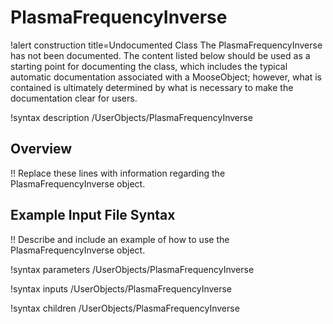 # PlasmaFrequencyInverse

!alert construction title=Undocumented Class
The PlasmaFrequencyInverse has not been documented. The content listed below should be used as a starting point for
documenting the class, which includes the typical automatic documentation associated with a
MooseObject; however, what is contained is ultimately determined by what is necessary to make the
documentation clear for users.

!syntax description /UserObjects/PlasmaFrequencyInverse

## Overview

!! Replace these lines with information regarding the PlasmaFrequencyInverse object.

## Example Input File Syntax

!! Describe and include an example of how to use the PlasmaFrequencyInverse object.

!syntax parameters /UserObjects/PlasmaFrequencyInverse

!syntax inputs /UserObjects/PlasmaFrequencyInverse

!syntax children /UserObjects/PlasmaFrequencyInverse
